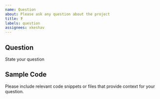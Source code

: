 ```yaml
---
name: Question
about: Please ask any question about the project
title: ❓
labels: question
assignees: xkeshav
---
```


## Question

State your question

## Sample Code

Please include relevant code snippets or files that provide context for your question.
